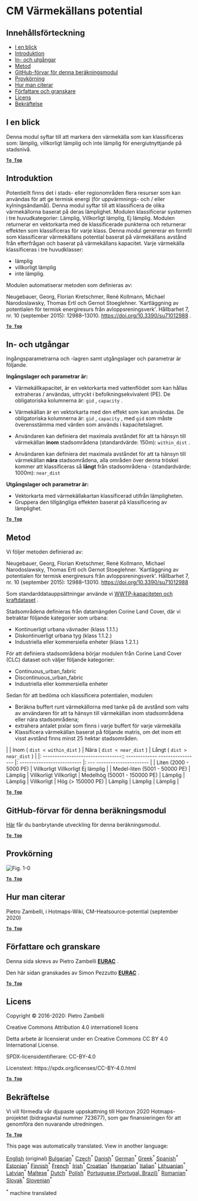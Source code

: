 <h1><a class="anchor" id="cm-heat-source-potential" href="#cm-heat-source-potential"><i class="fa fa-link"></i></a>CM Värmekällans potential</h1><h2><a class="anchor" id="table-of-contents" href="#table-of-contents"><i class="fa fa-link"></i></a> Innehållsförteckning</h2><ul><li> <a href="#in-a-glance">I en blick</a></li><li> <a href="#introduction">Introduktion</a></li><li> <a href="#inputs-and-outputs">In- och utgångar</a></li><li> <a href="#method">Metod</a></li><li> <a href="#github-repository-of-this-calculation-module">GitHub-förvar för denna beräkningsmodul</a></li><li> <a href="#sample-run">Provkörning</a></li><li> <a href="#how-to-cite">Hur man citerar</a></li><li> <a href="#authors-and-reviewers">Författare och granskare</a></li><li> <a href="#license">Licens</a></li><li> <a href="#acknowledgement">Bekräftelse</a></li></ul><h2><a class="anchor" id="in-a-glance" href="#in-a-glance"><i class="fa fa-link"></i></a> I en blick</h2><p> Denna modul syftar till att markera den värmekälla som kan klassificeras som: lämplig, villkorligt lämplig och inte lämplig för energiutnyttjande på stadsnivå.</p><p> <a href="#table-of-contents"><strong><code>To Top</code></strong></a></p><h2><a class="anchor" id="introduction" href="#introduction"><i class="fa fa-link"></i></a> Introduktion</h2><p> Potentiellt finns det i stads- eller regionområden flera resurser som kan användas för att ge termisk energi (för uppvärmnings- och / eller kylningsändamål). Denna modul syftar till att klassificera de olika värmekällorna baserat på deras lämplighet. Modulen klassificerar systemen i tre huvudkategorier: Lämplig, Villkorligt lämplig, Ej lämplig. Modulen returnerar en vektorkarta med de klassificerade punkterna och returnerar effekten som klassificeras för varje klass. Denna modul genererar en formfil som klassificerar värmekällans potential baserat på värmekällans avstånd från efterfrågan och baserat på värmekällans kapacitet. Varje värmekälla klassificeras i tre huvudklasser:</p><ul><li> lämplig</li><li> villkorligt lämplig</li><li> inte lämplig.</li></ul><p> Modulen automatiserar metoden som definieras av:</p><p> Neugebauer, Georg, Florian Kretschmer, René Kollmann, Michael Narodoslawsky, Thomas Ertl och Gernot Stoeglehner. &#39;Kartläggning av potentialen för termisk energiresurs från avloppsreningsverk&#39;. Hållbarhet 7, nr. 10 (september 2015): 12988–13010. <a href="https://doi.org/10.3390/su71012988">https://doi.org/10.3390/su71012988</a> .</p><p> <a href="#table-of-contents"><strong><code>To Top</code></strong></a></p><h2><a class="anchor" id="inputs-and-outputs" href="#inputs-and-outputs"><i class="fa fa-link"></i></a> In- och utgångar</h2><p> Ingångsparametrarna och -lagren samt utgångslager och parametrar är följande.</p><p> <strong>Ingångslager och parametrar är:</strong></p><ul><li><p> Värmekällkapacitet, är en vektorkarta med vattenflödet som kan hållas extraheras / användas, uttryckt i befolkningsekvivalent (PE). De obligatoriska kolumnerna är: <code>gid</code> , <code>capacity</code> .</p></li><li><p> Värmekällan är en vektorkarta med den effekt som kan användas. De obligatoriska kolumnerna är: <code>gid</code> , <code>capacity</code> , med <code>gid</code> som måste överensstämma med värden som används i kapacitetslagret.</p></li><li><p> Användaren kan definiera det maximala avståndet för att ta hänsyn till värmekällan <strong>inom</strong> stadsområdena (standardvärde: 150m): <code>within_dist</code> .</p></li><li><p> Användaren kan definiera det maximala avståndet för att ta hänsyn till värmekällan <strong>nära</strong> stadsområdena, alla områden över denna tröskel kommer att klassificeras så <strong>långt</strong> från stadsområdena - (standardvärde: 1000m): <code>near_dist</code></p></li></ul><p> <strong>Utgångslager och parametrar är:</strong></p><ul><li> Vektorkarta med värmekällakartan klassificerad utifrån lämpligheten.</li><li> Gruppera den tillgängliga effekten baserat på klassificering av lämplighet.</li></ul><p> <a href="#table-of-contents"><strong><code>To Top</code></strong></a></p><h2><a class="anchor" id="method" href="#method"><i class="fa fa-link"></i></a> Metod</h2><p> Vi följer metoden definierad av:</p><p> Neugebauer, Georg, Florian Kretschmer, René Kollmann, Michael Narodoslawsky, Thomas Ertl och Gernot Stoeglehner. &#39;Kartläggning av potentialen för termisk energiresurs från avloppsreningsverk&#39;. Hållbarhet 7, nr. 10 (september 2015): 12988–13010. <a href="https://doi.org/10.3390/su71012988.">https://doi.org/10.3390/su71012988</a></p><p> Som standarddatauppsättningar använde vi <a href="https://gitlab.com/hotmaps/potential/WWTP/">WWTP-kapaciteten och kraftdataset</a> .</p><p> Stadsområdena definieras från datamängden Corine Land Cover, där vi betraktar följande kategorier som urbana:</p><ul><li> Kontinuerligt urbana vävnader (klass 1.1.1.)</li><li> Diskontinuerligt urbana tyg (klass 1.1.2.)</li><li> Industriella eller kommersiella enheter (klass 1.2.1.)</li></ul><p> För att definiera stadsområdena börjar modulen från Corine Land Cover (CLC) dataset och väljer följande kategorier:</p><ul><li> Continuous_urban_fabric</li><li> Discontinuous_urban_fabric</li><li> Industriella eller kommersiella enheter</li></ul><p> Sedan för att bedöma och klassificera potentialen, modulen:</p><ul><li> Beräkna buffert runt värmekällorna med tanke på de avstånd som valts av användaren för att ta hänsyn till värmekällan inom stadsområdena eller nära stadsområdena;</li><li> extrahera antalet pixlar som finns i varje buffert för varje värmekälla</li><li> Klassificera värmekällan baserat på följande matris, om det inom ett visst avstånd finns minst 25 hektar stadsområden.</li></ul><p> | | Inom ( <code>dist &lt; within_dist</code> ) | Nära ( <code>dist &lt; near_dist</code> ) | Långt ( <code>dist &gt; near_dist</code> ) | |: ---------------------------------:: ------------- ----------------- |: -------------------------- |: --- ---------------------- | | Liten (2000 - 5000 PE) | Villkorligt Villkorligt Ej lämplig | | Medel-liten (5001 - 50000 PE) | Lämplig | Villkorligt Villkorligt | Medelhög (50001 - 150000 PE) | Lämplig | Lämplig | Villkorligt | Hög (&gt; 150000 PE) | Lämplig | Lämplig | Lämplig |</p><p> <a href="#table-of-contents"><strong><code>To Top</code></strong></a></p><h2><a class="anchor" id="github-repository-of-this-calculation-module" href="#github-repository-of-this-calculation-module"><i class="fa fa-link"></i></a> GitHub-förvar för denna beräkningsmodul</h2><p> <a href="https://github.com/HotMaps/heatsource_potential/tree/develop">Här</a> får du banbrytande utveckling för denna beräkningsmodul.</p><p> <a href="#table-of-contents"><strong><code>To Top</code></strong></a></p><h2><a class="anchor" id="sample-run" href="#sample-run"><i class="fa fa-link"></i></a> Provkörning</h2><img alt="Fig. 1-0" src="https://wiki.hotmaps.hevs.ch/en/CM-Heatsource-potential/cm-heat.png" title="Kör Heatsource CM"/><p> <a href="#table-of-contents"><strong><code>To Top</code></strong></a></p><h2><a class="anchor" id="how-to-cite" href="#how-to-cite"><i class="fa fa-link"></i></a> Hur man citerar</h2><p> Pietro Zambelli, i Hotmaps-Wiki, CM-Heatsource-potential (september 2020)</p><p> <a href="#table-of-contents"><strong><code>To Top</code></strong></a></p><h2><a class="anchor" id="authors-and-reviewers" href="#authors-and-reviewers"><i class="fa fa-link"></i></a> Författare och granskare</h2><p> Denna sida skrevs av Pietro Zambelli <strong><a href="http://www.eurac.edu">EURAC</a></strong> .</p><p> Den här sidan granskades av Simon Pezzutto <strong><a href="http://www.eurac.edu">EURAC</a></strong> .</p><p> <a href="#table-of-contents"><strong><code>To Top</code></strong></a></p><h2><a class="anchor" id="license" href="#license"><i class="fa fa-link"></i></a> Licens</h2><p> Copyright © 2016-2020: Pietro Zambelli</p><p> Creative Commons Attribution 4.0 internationell licens</p><p> Detta arbete är licensierat under en Creative Commons CC BY 4.0 International License.</p><p> SPDX-licensidentifierare: CC-BY-4.0</p><p> Licenstext: https://spdx.org/licenses/CC-BY-4.0.html</p><p> <a href="#table-of-contents"><strong><code>To Top</code></strong></a></p><h2><a class="anchor" id="acknowledgement" href="#acknowledgement"><i class="fa fa-link"></i></a> Bekräftelse</h2><p> Vi vill förmedla vår djupaste uppskattning till Horizon 2020 Hotmaps-projektet (bidragsavtal nummer 723677), som gav finansieringen för att genomföra den nuvarande utredningen.</p><p> <a href="#table-of-contents"><strong><code>To Top</code></strong></a></p>
<!--- THIS IS A SUPER UNIQUE IDENTIFIER -->

This page was automatically translated. View in another language:

[English](../en/CM-Heat-source-potential) (original) [Bulgarian](../bg/CM-Heat-source-potential)<sup>\*</sup> [Czech](../cs/CM-Heat-source-potential)<sup>\*</sup> [Danish](../da/CM-Heat-source-potential)<sup>\*</sup> [German](../de/CM-Heat-source-potential)<sup>\*</sup> [Greek](../el/CM-Heat-source-potential)<sup>\*</sup> [Spanish](../es/CM-Heat-source-potential)<sup>\*</sup> [Estonian](../et/CM-Heat-source-potential)<sup>\*</sup> [Finnish](../fi/CM-Heat-source-potential)<sup>\*</sup> [French](../fr/CM-Heat-source-potential)<sup>\*</sup> [Irish](../ga/CM-Heat-source-potential)<sup>\*</sup> [Croatian](../hr/CM-Heat-source-potential)<sup>\*</sup> [Hungarian](../hu/CM-Heat-source-potential)<sup>\*</sup> [Italian](../it/CM-Heat-source-potential)<sup>\*</sup> [Lithuanian](../lt/CM-Heat-source-potential)<sup>\*</sup> [Latvian](../lv/CM-Heat-source-potential)<sup>\*</sup> [Maltese](../mt/CM-Heat-source-potential)<sup>\*</sup> [Dutch](../nl/CM-Heat-source-potential)<sup>\*</sup> [Polish](../pl/CM-Heat-source-potential)<sup>\*</sup> [Portuguese (Portugal, Brazil)](../pt/CM-Heat-source-potential)<sup>\*</sup> [Romanian](../ro/CM-Heat-source-potential)<sup>\*</sup> [Slovak](../sk/CM-Heat-source-potential)<sup>\*</sup> [Slovenian](../sl/CM-Heat-source-potential)<sup>\*</sup>  

<sup>\*</sup> machine translated
